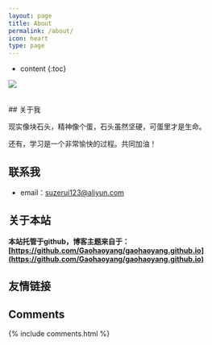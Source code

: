 ```yaml
---
layout: page
title: About
permalink: /about/
icon: heart
type: page
---
```


* content
{:toc}
<div class="det-image" style="width: 48px;height: 48px;" >
 <a href="https://github.com/suzerui123"><img src="https://avatars.githubusercontent.com/suzerui123"></a>
</div>
## 关于我

现实像块石头，精神像个蛋，石头虽然坚硬，可蛋里才是生命。

还有，学习是一个非常愉快的过程。共同加油！



## 联系我


* email：suzerui123@aliyun.com


## 关于本站

**本站托管于github，博客主题来自于：[https://github.com/Gaohaoyang/gaohaoyang.github.io](https://github.com/Gaohaoyang/gaohaoyang.github.io)**


## 友情链接



## Comments

{% include comments.html %}
